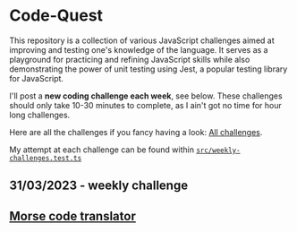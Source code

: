 # Code-Quest

This repository is a collection of various JavaScript challenges aimed at improving and testing one's knowledge of the language.
It serves as a playground for practicing and refining JavaScript skills while also demonstrating the power of unit testing using
Jest, a popular testing library for JavaScript.

I'll post a **new coding challenge each week**, see below. These challenges should only take 10-30 minutes to complete, as I ain't got no time
for hour long challenges.

Here are all the challenges if you fancy having a look: [All challenges](.challenges/Challenges.md).

My attempt at each challenge can be found within [`src/weekly-challenges.test.ts`](src/weekly-challenges.test.ts)


## 31/03/2023 - weekly challenge
## [Morse code translator](./challenges/morse-code-translator.md)

